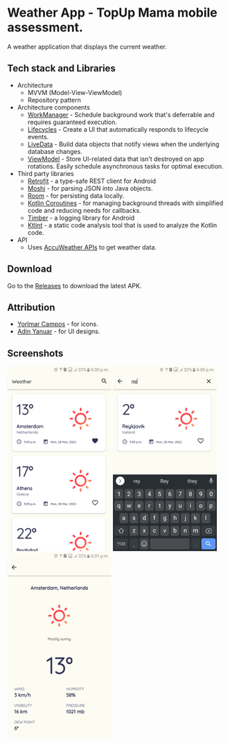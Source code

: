 # Weather App - TopUp Mama mobile assessment.
A weather application that displays the current weather.

## Tech stack and Libraries
* Architecture
  * MVVM (Model-View-ViewModel)
  * Repository pattern
* Architecture components
  * [WorkManager](https://developer.android.com/topic/libraries/architecture/workmanager) - Schedule background work that's deferrable and requires guaranteed execution.
  * [Lifecycles](https://developer.android.com/topic/libraries/architecture/lifecycle) - Create a UI that automatically responds to lifecycle events.
  * [LiveData](https://developer.android.com/topic/libraries/architecture/livedata) - Build data objects that notify views when the underlying database changes.
  * [ViewModel](https://developer.android.com/topic/libraries/architecture/viewmodel) - Store UI-related data that isn't destroyed on app rotations. Easily schedule asynchronous tasks for optimal execution.
* Third party libraries 
  * [Retrofit](https://square.github.io/retrofit/) - a type-safe REST client for Android
  * [Moshi](https://github.com/square/moshi) - for parsing JSON into Java objects.
  * [Room](https://github.com/square/moshi) - for persisting data locally.
  * [Kotlin Coroutines](https://kotlinlang.org/docs/coroutines-overview.html) - for managing background threads with simplified code and reducing needs for callbacks.
  * [Timber](https://github.com/JakeWharton/timber) - a logging library for Android
  * [Ktlint](https://github.com/JakeWharton/timber) - a static code analysis tool that is used to analyze the Kotlin code.
 * API
   * Uses [AccuWeather APIs](https://developer.accuweather.com/) to get weather data.
 ## Download
 Go to the [Releases](https://github.com/davidwekesar/weather-app/releases) to download the latest APK.
 ## Attribution
 * [Yorlmar Campos](https://iconstore.co/author/yorlmar-campos) - for icons.
 * [Adin Yanuar](https://dribbble.com/adinyanuar7) - for UI designs.

## Screenshots
<div>
  <img src="screenshots/home_screen.png" width="240">
  <img src="screenshots/search_screen.png" width="240">
  <img src="screenshots/details_screen.png" width="240">
</div>
